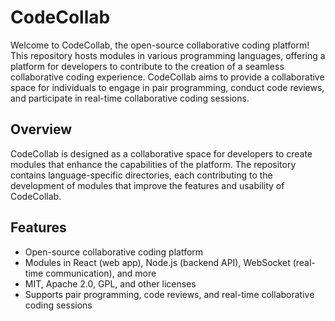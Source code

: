 # CodeCollab

Welcome to CodeCollab, the open-source collaborative coding platform! This repository hosts modules in various programming languages, offering a platform for developers to contribute to the creation of a seamless collaborative coding experience. CodeCollab aims to provide a collaborative space for individuals to engage in pair programming, conduct code reviews, and participate in real-time collaborative coding sessions.

## Overview

CodeCollab is designed as a collaborative space for developers to create modules that enhance the capabilities of the platform. The repository contains language-specific directories, each contributing to the development of modules that improve the features and usability of CodeCollab.

## Features

- Open-source collaborative coding platform
- Modules in React (web app), Node.js (backend API), WebSocket (real-time communication), and more
- MIT, Apache 2.0, GPL, and other licenses
- Supports pair programming, code reviews, and real-time collaborative coding sessions
